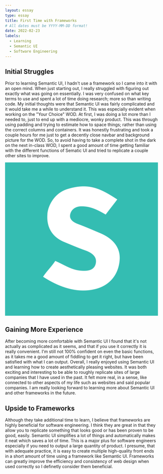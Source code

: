 ```yaml
---
layout: essay
type: essay
title: First Time with Frameworks
# All dates must be YYYY-MM-DD format!
date: 2022-02-23
labels:
  - Learning
  - Semantic UI
  - Software Engineering
---
```


## Initial Struggles

Prior to learning Semantic UI, I hadn't use a framework so I came into it with an open mind. When just starting out, I really struggled with figuring out exactly what was going on essentially. I was very confused on what key terms to use and spent a lot of time doing research; more so than writing code. My initial thoughts were that Semantic UI was fairly complicated and it would take me a while to understand it. This was especially evident when working on the "Your Choice" WOD. At first, I was doing a lot more than I needed to, just to end up with a mediocre, wonky product. This was through using padding and trying to estimate how to space things; rather than using the correct columns and containers. It was honestly frustrating and took a couple hours for me just to get a decently close navbar and background picture for the WOD. So, to avoid having to take a complete shot in the dark on the next in-class WOD, I spent a good amount of time getting familiar with the different functions of Sematic UI and tried to replicate a couple other sites to improve.

<img class="ui medium right floated image" src="../images/semantic.png">

## Gaining More Experience

After becoming more comfortable with Semantic UI I found that it's not actually as complicated as it seems, and that if you use it correctly it is really convenient. I'm still not 100% confident on even the basic functions, as it takes me a good amount of fiddling to get it right, but have been satisfied with what I can output. Overall, I really enjoyed using Semantic UI and learning how to create aesthetically pleasing websites. It was both exciting and interesting to be able to roughly replicate sites of large companies that I have used in the past. It felt more real, in a sense, like connected to other aspects of my life such as websites and said popular companies. I am really looking forward to learning more about Semantic UI and other frameworks in the future.

## Upside to Frameworks

Although they take additional time to learn, I believe that frameworks are highly beneficial for software engineering. I think they are great in that they allow you to replicate something that looks good or has been proven to be good, easily. Semantic UI simplifies a lot of things and automatically makes it neat which saves a lot of time. This is a major plus for software engineers especially if you need to output a large quantity of product. I presume, that with adequate practice, it is easy to create multiple high-quality front ends in a short amount of time using a framework like Semantic UI. Frameworks can greatly improve the efficiency and consistency of web design when used correctly so I definetly consider them beneficial. 

